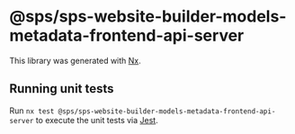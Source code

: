 # @sps/sps-website-builder-models-metadata-frontend-api-server

This library was generated with [Nx](https://nx.dev).

## Running unit tests

Run `nx test @sps/sps-website-builder-models-metadata-frontend-api-server` to execute the unit tests via [Jest](https://jestjs.io).
